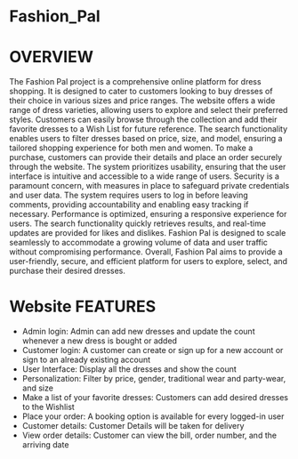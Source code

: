 # Fashion_Pal

# OVERVIEW
The Fashion Pal project is a comprehensive online platform for dress shopping. It is designed to cater to customers looking to buy dresses of their choice in various sizes and price ranges. The website offers a wide range of dress varieties, allowing users to explore and select their preferred styles. Customers can easily browse through the collection and add their favorite dresses to a Wish List for future reference. The search functionality enables users to filter dresses based on price, size, and model, ensuring a tailored shopping experience for both men and women. To make a purchase, customers can provide their details and place an order securely through the website. The system prioritizes usability, ensuring that the user interface is intuitive and accessible to a wide range of users. Security is a paramount concern, with measures in place to safeguard private credentials and user data. The system requires users to log in before leaving comments, providing accountability and enabling easy tracking if necessary. Performance is optimized, ensuring a responsive experience for users. The search functionality quickly retrieves results, and real-time updates are provided for likes and dislikes. Fashion Pal is designed to scale seamlessly to accommodate a growing volume of data and user traffic without compromising performance. Overall, Fashion Pal aims to provide a user-friendly, secure, and efficient platform for users to explore, select, and purchase their desired dresses.

# Website FEATURES
- Admin login: Admin can add new dresses and update the count whenever a new dress is bought or added 
- Customer login: A customer can create or sign up for a new account or sign to an already existing account
- User Interface: Display all the dresses and show the count
- Personalization: Filter by price, gender, traditional wear and party-wear, and size
- Make a list of your favorite dresses: Customers can add desired dresses to the Wishlist
- Place your order: A booking option is available for every logged-in user
- Customer details: Customer Details will be taken for delivery
- View order details: Customer can view the bill, order number, and the arriving date

